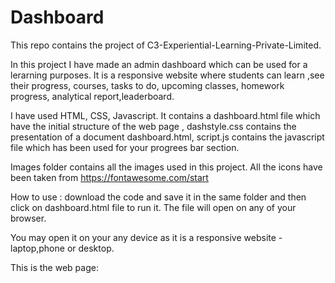 # Dashboard

This repo contains the project of  C3-Experiential-Learning-Private-Limited.

In this project I have made an admin dashboard which can be used for a lerarning purposes. It is a responsive website where students can learn ,see their progress, courses, tasks to do, upcoming classes, homework progress, analytical report,leaderboard. 

I have used HTML, CSS, Javascript.
It contains a dashboard.html file which have the initial structure of the web page , dashstyle.css contains  the presentation of a document dashboard.html, script.js contains the javascript file which has been used for your progrees bar section.

Images folder contains all the images used in this project.
All the icons have been taken from https://fontawesome.com/start


How to use : download the code and save it in the same folder and then click on dashboard.html file to run it. The file will open on any of your browser. 

You may open it on your any device as it is a responsive website - laptop,phone or desktop.

This is the web page: 
